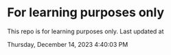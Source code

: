 # For learning purposes only
This repo is for learning purposes only.
Last updated at

Thursday, December 14, 2023 4:40:03 PM

